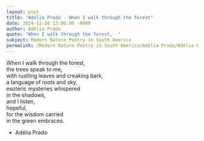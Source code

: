 ```yaml
---
layout: post
title: "Adélia Prado - When I walk through the forest"
date: 2024-12-28 12:00:00 -0000
author: Adélia Prado
quote: "When I walk through the forest,  "
subject: Modern Nature Poetry in South America
permalink: /Modern Nature Poetry in South America/Adélia Prado/Adélia Prado - When I walk through the forest
---
```


When I walk through the forest,  
the trees speak to me,  
with rustling leaves and creaking bark,  
a language of roots and sky,  
esoteric mysteries whispered  
in the shadows,  
and I listen,  
hopeful,  
for the wisdom carried  
in the green embraces.

- Adélia Prado
